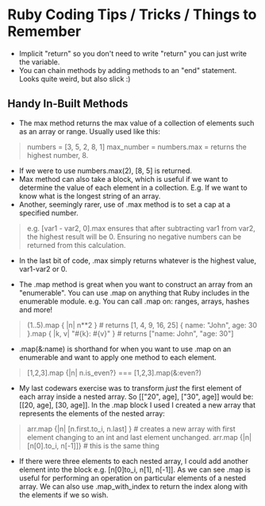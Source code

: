 Ruby Coding Tips / Tricks / Things to Remember
==============================================

- Implicit "return" so you don't need to write "return" you can just write the variable.
- You can chain methods by adding methods to an "end" statement. Looks quite weird, but also slick :)

Handy In-Built Methods
-----------------------

- The max method returns the max value of a collection of elements such as an array or range. Usually used like this:

>numbers = [3, 5, 2, 8, 1] max_number = numbers.max = returns the highest number, 8.

- If we were to use numbers.max(2), [8, 5] is returned.
- Max method can also take a block, which is useful if we want to determine the value of each element in a collection. E.g. If we want to know what is the longest string of an array.
- Another, seemingly rarer, use of .max method is to set a cap at a specified number.

>e.g. [var1 - var2, 0].max ensures that after subtracting var1 from var2, the highest result will be 0. Ensuring no negative numbers can be returned from this calculation.

- In the last bit of code, .max simply returns whatever is the highest value, var1-var2 or 0.

- The .map method is great when you want to construct an array from an "enumerable". You can use .map on anything that Ruby includes in the enumerable module. e.g. You can call .map on: ranges, arrays, hashes and more!

>(1..5).map { |n| n**2 } # returns [1, 4, 9, 16, 25]
>{ name: "John", age: 30 }.map { |k, v| "#{k}: #{v}" } # returns ["name: John", "age: 30"]

- .map(&:name) is shorthand for when you want to use .map on an enumerable and want to apply one method to each element.

> [1,2,3].map {|n| n.is_even?} === [1,2,3].map(&:even?)

- My last codewars exercise was to transform *just* the first element of each array inside a nested array. So [["20", age], ["30", age]] would be: [[20, age], [30, age]]. In the .map block I used I created a new array that represents the elements of the nested array:

>arr.map {|n| [n.first.to_i, n.last] } # creates a new array with first element changing to an int and last element unchanged.
>arr.map {|n| [n[0].to_i, n[-1]]} # this is the same thing

- If there were three elements to each nested array, I could add another element into the block e.g. [n[0]to_i, n[1], n[-1]]. As we can see .map is useful for performing an operation on particular elements of a nested array. We can also use .map_with_index to return the index along with the elements if we so wish.
